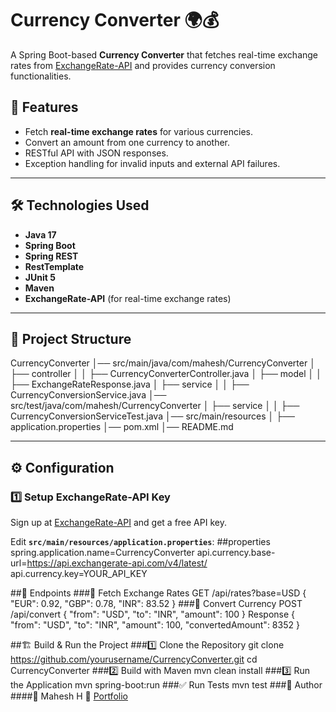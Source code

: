 # Currency Converter 🌍💰

A Spring Boot-based **Currency Converter** that fetches real-time exchange rates from [ExchangeRate-API](https://www.exchangerate-api.com/) and provides currency conversion functionalities.

## 🚀 Features
- Fetch **real-time exchange rates** for various currencies.
- Convert an amount from one currency to another.
- RESTful API with JSON responses.
- Exception handling for invalid inputs and external API failures.

---

## 🛠️ Technologies Used
- **Java 17**
- **Spring Boot**
- **Spring REST**
- **RestTemplate**
- **JUnit 5**
- **Maven**
- **ExchangeRate-API** (for real-time exchange rates)

---

## 📂 Project Structure

CurrencyConverter │── src/main/java/com/mahesh/CurrencyConverter │ ├── controller │ │ ├── CurrencyConverterController.java │ ├── model │ │ ├── ExchangeRateResponse.java │ ├── service │ │ ├── CurrencyConversionService.java │── src/test/java/com/mahesh/CurrencyConverter │ ├── service │ │ ├── CurrencyConversionServiceTest.java │── src/main/resources │ ├── application.properties │── pom.xml │── README.md


---

## ⚙️ Configuration

### 1️⃣ **Setup ExchangeRate-API Key**
Sign up at [ExchangeRate-API](https://www.exchangerate-api.com/) and get a free API key.

Edit **`src/main/resources/application.properties`**:
##properties
spring.application.name=CurrencyConverter
api.currency.base-url=https://api.exchangerate-api.com/v4/latest/
api.currency.key=YOUR_API_KEY

##📌 Endpoints
###🔹 Fetch Exchange Rates
GET /api/rates?base=USD
{
  "EUR": 0.92,
  "GBP": 0.78,
  "INR": 83.52
}
###🔹 Convert Currency
POST /api/convert
{
  "from": "USD",
  "to": "INR",
  "amount": 100
}
Response
{
  "from": "USD",
  "to": "INR",
  "amount": 100,
  "convertedAmount": 8352
}

##🏗️ Build & Run the Project
###1️⃣ Clone the Repository
git clone https://github.com/yourusername/CurrencyConverter.git
cd CurrencyConverter
###2️⃣ Build with Maven
mvn clean install
###3️⃣ Run the Application
mvn spring-boot:run
###✅ Run Tests
mvn test
###📝 Author
####👤 Mahesh H
🔗 [Portfolio](https://maheshh.vercel.app/) 



